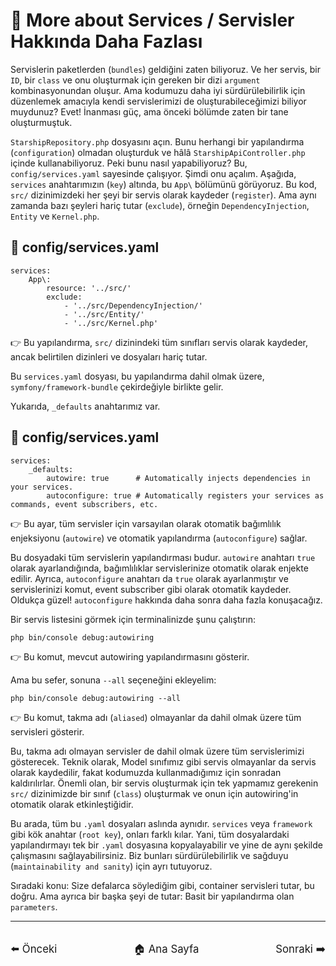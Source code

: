 # 🚀 More about Services / Servisler Hakkında Daha Fazlası

Servislerin paketlerden (`bundles`) geldiğini zaten biliyoruz. Ve her servis, bir `ID`, bir `class` ve onu oluşturmak için gereken bir dizi `argument` kombinasyonundan oluşur. Ama kodumuzu daha iyi sürdürülebilirlik için düzenlemek amacıyla kendi servislerimizi de oluşturabileceğimizi biliyor muydunuz? Evet! İnanması güç, ama önceki bölümde zaten bir tane oluşturmuştuk.

`StarshipRepository.php` dosyasını açın. Bunu herhangi bir yapılandırma (`configuration`) olmadan oluşturduk ve hâlâ `StarshipApiController.php` içinde kullanabiliyoruz. Peki bunu nasıl yapabiliyoruz? Bu, `config/services.yaml` sayesinde çalışıyor. Şimdi onu açalım. Aşağıda, `services` anahtarımızın (`key`) altında, bu `App\` bölümünü görüyoruz. Bu kod, `src/` dizinimizdeki her şeyi bir servis olarak kaydeder (`register`). Ama aynı zamanda bazı şeyleri hariç tutar (`exclude`), örneğin `DependencyInjection`, `Entity` ve `Kernel.php`.

## 📄 config/services.yaml

```
services:
    App\:
        resource: '../src/'
        exclude:
            - '../src/DependencyInjection/'
            - '../src/Entity/'
            - '../src/Kernel.php'
```

👉 Bu yapılandırma, `src/` dizinindeki tüm sınıfları servis olarak kaydeder, ancak belirtilen dizinleri ve dosyaları hariç tutar.

Bu `services.yaml` dosyası, bu yapılandırma dahil olmak üzere, `symfony/framework-bundle` çekirdeğiyle birlikte gelir.

Yukarıda, `_defaults` anahtarımız var.

## 📄 config/services.yaml

```
services:
    _defaults:
        autowire: true      # Automatically injects dependencies in your services.
        autoconfigure: true # Automatically registers your services as commands, event subscribers, etc.
```

👉 Bu ayar, tüm servisler için varsayılan olarak otomatik bağımlılık enjeksiyonu (`autowire`) ve otomatik yapılandırma (`autoconfigure`) sağlar.

Bu dosyadaki tüm servislerin yapılandırması budur. `autowire` anahtarı `true` olarak ayarlandığında, bağımlılıklar servislerinize otomatik olarak enjekte edilir. Ayrıca, `autoconfigure` anahtarı da `true` olarak ayarlanmıştır ve servislerinizi komut, event subscriber gibi olarak otomatik kaydeder. Oldukça güzel! `autoconfigure` hakkında daha sonra daha fazla konuşacağız.

Bir servis listesini görmek için terminalinizde şunu çalıştırın:

```
php bin/console debug:autowiring
```

👉 Bu komut, mevcut autowiring yapılandırmasını gösterir.

Ama bu sefer, sonuna `--all` seçeneğini ekleyelim:

```
php bin/console debug:autowiring --all
```

👉 Bu komut, takma adı (`aliased`) olmayanlar da dahil olmak üzere tüm servisleri gösterir.

Bu, takma adı olmayan servisler de dahil olmak üzere tüm servislerimizi gösterecek. Teknik olarak, Model sınıfımız gibi servis olmayanlar da servis olarak kaydedilir, fakat kodumuzda kullanmadığımız için sonradan kaldırılırlar. Önemli olan, bir servis oluşturmak için tek yapmamız gerekenin `src/` dizinimizde bir sınıf (`class`) oluşturmak ve onun için autowiring'in otomatik olarak etkinleştiğidir.

Bu arada, tüm bu `.yaml` dosyaları aslında aynıdır. `services` veya `framework` gibi kök anahtar (`root key`), onları farklı kılar. Yani, tüm dosyalardaki yapılandırmayı tek bir `.yaml` dosyasına kopyalayabilir ve yine de aynı şekilde çalışmasını sağlayabilirsiniz. Biz bunları sürdürülebilirlik ve sağduyu (`maintainability and sanity`) için ayrı tutuyoruz.

Sıradaki konu: Size defalarca söylediğim gibi, container servisleri tutar, bu doğru. Ama ayrıca bir başka şeyi de tutar: Basit bir yapılandırma olan `parameters`.

---

<div style="display: flex; justify-content: space-between; align-items: center; margin-top: 32px;">
    <a href="./8_The Prod Environment.md" title="Önceki" style="text-decoration: none; font-size: 1.2em;">⬅️ Önceki</a>
    <a href="../README.md" title="Ana Sayfa" style="text-decoration: none; font-size: 1.2em;">🏠 Ana Sayfa</a>
    <a href="./10_Parameters.md" title="Sonraki" style="text-decoration: none; font-size: 1.2em;">Sonraki ➡️</a>
</div>
